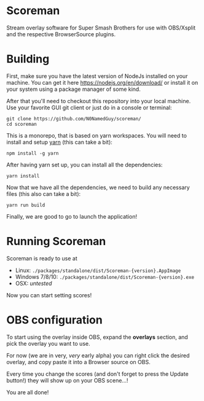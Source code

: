 # Scoreman
Stream overlay software for Super Smash Brothers for use with OBS/Xsplit and the respective BrowserSource plugins.

# Building

First, make sure you have the latest version of NodeJs installed on your machine. You can get it here https://nodejs.org/en/download/ or install it on your system using a package manager of some kind.

After that you'll need to checkout this repository into your local machine. Use your favorite GUI git client or just do in a console or terminal:

```
git clone https://github.com/N0NamedGuy/scoreman/
cd scoreman
```

This is a monorepo, that is based on yarn workspaces. You will need to install and setup [yarn](https://yarnpkg.com) (this can take a bit):
```
npm install -g yarn
```

After having yarn set up, you can install all the dependencies:
```
yarn install
```

Now that we have all the dependencies, we need to build any necessary files (this also can take a bit):
```
yarn run build
```

Finally, we are good to go to launch the application!

# Running Scoreman
Scoreman is ready to use at

* Linux: `./packages/standalone/dist/Scoreman-{version}.AppImage`
* Windows 7/8/10: `./packages/standalone/dist/Scoreman-{version}.exe`
* OSX: *untested*

Now you can start setting scores!

# OBS configuration
To start using the overlay inside OBS, expand the **overlays** section,
and pick the overlay you want to use.

For now (we are in very, *very* early alpha) you can right click the desired overlay, and copy paste it into a Browser source on OBS.

Every time you change the scores (and don't forget to press the Update button!) they will show up on your OBS scene...!

You are all done!

